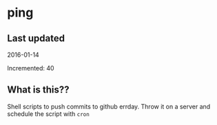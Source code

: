 # ping

## Last updated
2016-01-14

Incremented: 40

## What is this?? 
Shell scripts to push commits to github errday. Throw it on a server and schedule the script with `cron`
